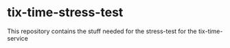 # tix-time-stress-test
This repository contains the stuff needed for the stress-test for the tix-time-service
